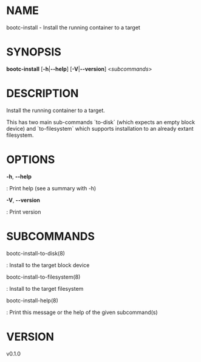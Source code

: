 # NAME

bootc-install - Install the running container to a target

# SYNOPSIS

**bootc-install** \[**-h**\|**\--help**\] \[**-V**\|**\--version**\]
\<*subcommands*\>

# DESCRIPTION

Install the running container to a target.

This has two main sub-commands \`to-disk\` (which expects an empty block
device) and \`to-filesystem\` which supports installation to an already
extant filesystem.

# OPTIONS

**-h**, **\--help**

:   Print help (see a summary with -h)

**-V**, **\--version**

:   Print version

# SUBCOMMANDS

bootc-install-to-disk(8)

:   Install to the target block device

bootc-install-to-filesystem(8)

:   Install to the target filesystem

bootc-install-help(8)

:   Print this message or the help of the given subcommand(s)

# VERSION

v0.1.0
